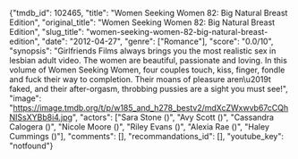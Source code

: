{"tmdb_id": 102465, "title": "Women Seeking Women 82: Big Natural Breast Edition", "original_title": "Women Seeking Women 82: Big Natural Breast Edition", "slug_title": "women-seeking-women-82-big-natural-breast-edition", "date": "2012-04-27", "genre": ["Romance"], "score": "0.0/10", "synopsis": "Girlfriends Films always brings you the most realistic sex in lesbian adult video. The women are beautiful, passionate and loving. In this volume of Women Seeking Women, four couples touch, kiss, finger, fondle and fuck their way to completion. Their moans of pleasure aren\u2019t faked, and their after-orgasm, throbbing pussies are a sight you must see!", "image": "https://image.tmdb.org/t/p/w185_and_h278_bestv2/mdXcZWxwvb67cCQhNISsXYBb8i4.jpg", "actors": ["Sara Stone ()", "Avy Scott ()", "Cassandra Calogera ()", "Nicole Moore ()", "Riley Evans ()", "Alexia Rae ()", "Haley Cummings ()"], "comments": [], "recommandations_id": [], "youtube_key": "notfound"}